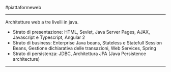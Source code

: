 #piattaformeweb 

---

Architetture web a tre livelli in java. 
- Strato di presentazione: HTML, Sevlet, Java Server Pages, AJAX, Javascript e Typescript, Angular 2 
- Strato di business: Enterprise Java beans, Stateless e Statefull Session Beans, Gestione dichiarativa delle transazioni, Web Services, Spring 
- Strato di persistenza: JDBC, Architettura JPA (Java Persistence architecture)

---
